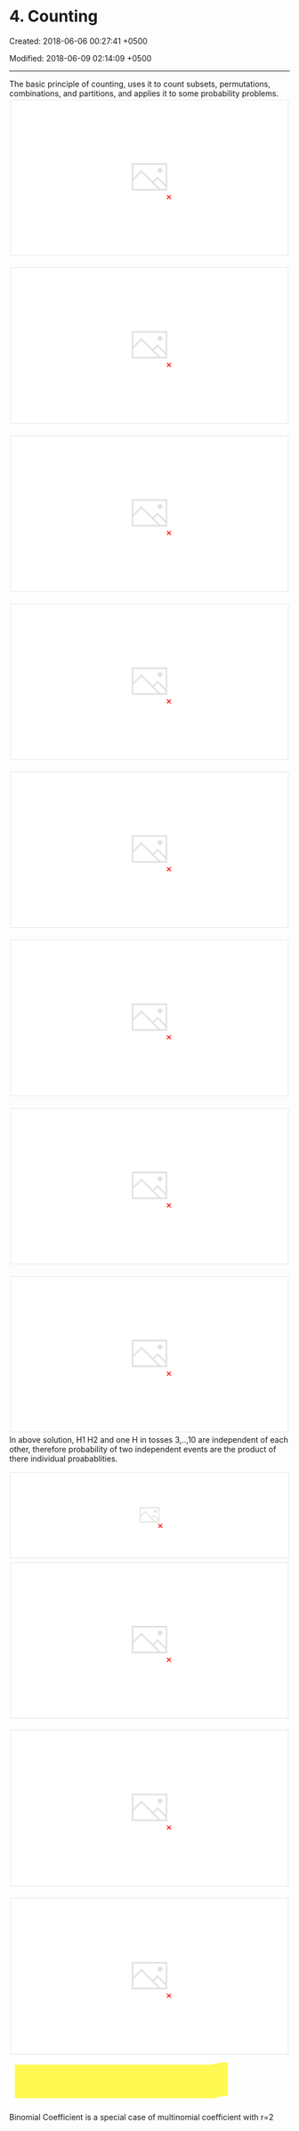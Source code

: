 # 4. Counting

Created: 2018-06-06 00:27:41 +0500

Modified: 2018-06-09 02:14:09 +0500

---

The basic principle of counting, uses it to count subsets, permutations, combinations, and partitions, and applies it to some probability problems.
![image](media/Intro---Syllabus_4.-Counting-image1.png)

![image](media/Intro---Syllabus_4.-Counting-image2.png)

![image](media/Intro---Syllabus_4.-Counting-image3.png)

![image](media/Intro---Syllabus_4.-Counting-image4.png)

![image](media/Intro---Syllabus_4.-Counting-image5.png)

![](media/Intro---Syllabus_4.-Counting-image6.png)

![image](media/Intro---Syllabus_4.-Counting-image7.png)

![image](media/Intro---Syllabus_4.-Counting-image8.png)
In above solution, H1 H2 and one H in tosses 3,..,10 are independent of each other, therefore probability of two independent events are the product of there individual proabablities.

![image](media/Intro---Syllabus_4.-Counting-image9.png)
![image](media/Intro---Syllabus_4.-Counting-image10.png)

![image](media/Intro---Syllabus_4.-Counting-image11.png)

![image](media/Intro---Syllabus_4.-Counting-image12.png)
![](media/Intro---Syllabus_4.-Counting-image13.png)

Binomial Coefficient is a special case of multinomial coefficient with r=2

